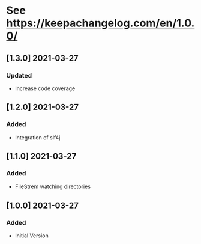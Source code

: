 # See https://keepachangelog.com/en/1.0.0/

## [1.3.0] 2021-03-27
### Updated
- Increase code coverage

## [1.2.0] 2021-03-27
### Added
- Integration of slf4j

## [1.1.0] 2021-03-27
### Added
- FileStrem watching directories

## [1.0.0] 2021-03-27
### Added
- Initial Version
